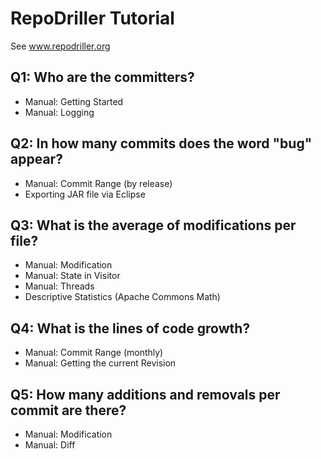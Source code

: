 # RepoDriller Tutorial

See www.repodriller.org

## Q1: Who are the committers?
- Manual: Getting Started
- Manual: Logging

## Q2: In how many commits does the word "bug" appear?
- Manual: Commit Range (by release)
- Exporting JAR file via Eclipse

## Q3: What is the average of modifications per file?
- Manual: Modification
- Manual: State in Visitor
- Manual: Threads
- Descriptive Statistics (Apache Commons Math)

## Q4: What is the lines of code growth?
- Manual: Commit Range (monthly)
- Manual: Getting the current Revision

## Q5: How many additions and removals per commit are there?
- Manual: Modification
- Manual: Diff
